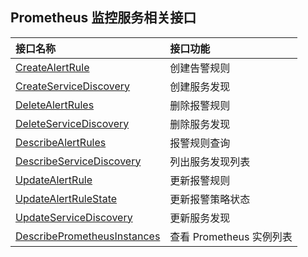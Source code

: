 ## Prometheus 监控服务相关接口

| 接口名称                                                     | 接口功能         |
| :----------------------------------------------------------- | :--------------- |
| [CreateAlertRule](https://cloud.tencent.com/document/api/248/55635) | 创建告警规则     |
| [CreateServiceDiscovery](https://cloud.tencent.com/document/api/248/49784) | 创建服务发现     |
| [DeleteAlertRules](https://cloud.tencent.com/document/api/248/55634) | 删除报警规则     |
| [DeleteServiceDiscovery](https://cloud.tencent.com/document/api/248/49780) | 删除服务发现     |
| [DescribeAlertRules](https://cloud.tencent.com/document/api/248/55633) | 报警规则查询     |
| [DescribeServiceDiscovery](https://cloud.tencent.com/document/api/248/49783) | 列出服务发现列表 |
| [UpdateAlertRule](https://cloud.tencent.com/document/api/248/55632) | 更新报警规则     |
| [UpdateAlertRuleState](https://cloud.tencent.com/document/api/248/55631) | 更新报警策略状态 |
| [UpdateServiceDiscovery](https://cloud.tencent.com/document/api/248/49782) | 更新服务发现     |
|[DescribePrometheusInstances](https://cloud.tencent.com/document/api/248/66097)|查看 Prometheus 实例列表|
